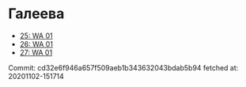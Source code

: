 # Галеева
- [25: WA 01](25.md)
- [26: WA 01](26.md)
- [27: WA 01](27.md)

Commit: cd32e6f946a657f509aeb1b343632043bdab5b94
 fetched at: 20201102-151714
